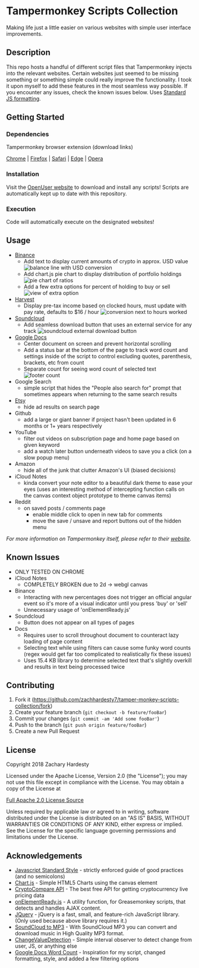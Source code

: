 # Tampermonkey Scripts Collection

Making life just a little easier on various websites with simple user interface improvements.

## Description

This repo hosts a handful of different script files that Tampermonkey injects into the relevant websites. Certain websites just seemed to be missing something or something simple could really improve the functionality. I took it upon myself to add these features in the most seamless way possible. If you encounter any issues, check the known issues below. Uses [Standard JS formatting][standard].

## Getting Started

### Dependencies

Tampermonkey browser extension (download links)

[Chrome][tampermonkey-chrome] | [Firefox][tampermonkey-firefox] | [Safari][tampermonkey-safari] | [Edge][tampermonkey-edge] | [Opera][tampermonkey-opera]

### Installation

Visit the [OpenUser website](https://openuserjs.org/users/zachhardesty7/scripts) to download
and install any scripts! Scripts are automatically kept up to date with this repository.

### Execution

Code will automatically execute on the designated websites!

## Usage

- [Binance][binance]
  - Add text to display current amounts of crypto in approx. USD value ![balance line with USD conversion][binance-img-bal]
  - Add chart.js pie chart to display distribution of portfolio holdings ![pie chart of ratios][binance-img-pie]
  - Add a few extra options for percent of holding to buy or sell ![view of extra option][binance-img-exchange]
- [Harvest][harvest]
  - Display pre-tax income based on clocked hours, must update with pay rate, defaults to \$16 / hour ![conversion next to hours worked][harvest-img]
- [Soundcloud][soundcloud]
  - Add seamless download button that uses an external service for any track ![soundcloud external download button][soundcloud-img]
- [Google Docs][gdocs]
  - Center document on screen and prevent horizontal scrolling
  - Add a status bar at the bottom of the page to track word count and settings inside of the script to control excluding quotes, parenthesis, brackets, etc from count
  - Separate count for seeing word count of selected text ![footer count][docs-img]
- Google Search
  - simple script that hides the "People also search for" prompt that sometimes appears when returning to the same search results
- [Etsy][etsy]
  - hide ad results on search page
- Github
  - add a large or giant banner if project hasn't been updated in 6 months or 1+ years respectively
- YouTube
  - filter out videos on subscription page and home page based on given keyword
  - add a watch later button underneath videos to save you a click (on a slow popup menu)
- Amazon
  - hide all of the junk that clutter Amazon's UI (biased decisions)
- iCloud Notes
  - kinda convert your note editor to a beautiful dark theme to ease your eyes (uses an interesting method of intercepting function calls on the canvas context object prototype to theme canvas items)
- Reddit
  - on saved posts / comments page
    - enable middle click to open in new tab for comments
    - move the save / unsave and report buttons out of the hidden menu

_For more information on Tampermonkey itself, please refer to their [website][tampermonkey-website]._

## Known Issues

- ONLY TESTED ON CHROME
- iCloud Notes
  - COMPLETELY BROKEN due to 2d -> webgl canvas
- Binance
  - Interacting with new percentages does not trigger an official angular event so it's more of a visual indicator until you press 'buy' or 'sell'
  - Unnecessary usage of 'onElementReady.js'
- Soundcloud
  - Button does not appear on all types of pages
- Docs
  - Requires user to scroll throughout document to counteract lazy loading of page content
  - Selecting text while using filters can cause some funky word counts (regex would get far too complicated to realistically fix these issues)
  - Uses 15.4 KB library to determine selected text that's slightly overkill and results in text being processed twice

## Contributing

1. Fork it (<https://github.com/zachhardesty7/tamper-monkey-scripts-collection/fork>)
2. Create your feature branch (`git checkout -b feature/fooBar`)
3. Commit your changes (`git commit -am 'Add some fooBar'`)
4. Push to the branch (`git push origin feature/fooBar`)
5. Create a new Pull Request

## License

Copyright 2018 Zachary Hardesty

Licensed under the Apache License, Version 2.0 (the "License");
you may not use this file except in compliance with the License.
You may obtain a copy of the License at

[Full Apache 2.0 License Source](http://www.apache.org/licenses/LICENSE-2.0)

Unless required by applicable law or agreed to in writing, software
distributed under the License is distributed on an "AS IS" BASIS,
WITHOUT WARRANTIES OR CONDITIONS OF ANY KIND, either express or implied.
See the License for the specific language governing permissions and
limitations under the License.

## Acknowledgements

- [Javascript Standard Style][standard] - strictly enforced guide of good practices (and no semicolons)
- [Chart.js][chartjs] - Simple HTML5 Charts using the canvas element
- [CryptoCompare API][api] - The best free API for getting cryptocurrency live pricing data
- [onElementReady.js][waitjs] - A utility function, for Greasemonkey scripts, that detects and handles AJAX content.
- [JQuery][jquery] - jQuery is a fast, small, and feature-rich JavaScript library. (Only used because above library requires it.)
- [SoundCloud to MP3][soundclouddownload] - With SoundCloud MP3 you can convert and download music in High Quality MP3 format.
- [ChangeValueDetection][detectorjs] - Simple interval observer to detect change from user, JS, or anything else
- [Google Docs Word Count][docs-greasemonkey] - Inspiration for my script, changed formatting, style, and added a few filtering options

<!-- Markdown link & img definitions -->

[binance]: https://www.binance.com
[harvest]: https://www.getharvest.com/
[soundcloud]: https://soundcloud.com/
[gdocs]: https://www.google.com/docs/about/
[etsy]: https://www.etsy.com/
[standard]: https://github.com/standard/standard
[chartjs]: https://github.com/chartJS/Chart.js
[api]: https://min-api.cryptocompare.com/
[waitjs]: https://gist.github.com/BrockA/2625891
[jquery]: https://jquery.com/
[soundclouddownload]: https://soundcloudmp3.org/
[detectorjs]: https://gist.github.com/inter-coder/d674758f727fa866f9e9
[docs-greasemonkey]: https://greasyfork.org/en/scripts/22057-google-docs-wordcount/code
[tampermonkey-chrome]: https://chrome.google.com/webstore/detail/tampermonkey/dhdgffkkebhmkfjojejmpbldmpobfkfo?hl=en
[tampermonkey-edge]: https://www.microsoft.com/en-us/store/p/tampermonkey/9nblggh5162s?rtc=1
[tampermonkey-safari]: https://safari.tampermonkey.net/tampermonkey.safariextz
[tampermonkey-firefox]: https://addons.mozilla.org/en-US/firefox/addon/tampermonkey/
[tampermonkey-opera]: https://addons.opera.com/en/extensions/details/tampermonkey-beta/
[tampermonkey-website]: https://tampermonkey.net/
[harvest-img]: ./readme/harvest.png
[binance-img-pie]: ./readme/pie.png
[binance-img-bal]: ./readme/balUSD.png
[binance-img-exchange]: ./readme/exchange.png
[soundcloud-img]: ./readme/soundcloud.png
[docs-img]: ./readme/docs.png